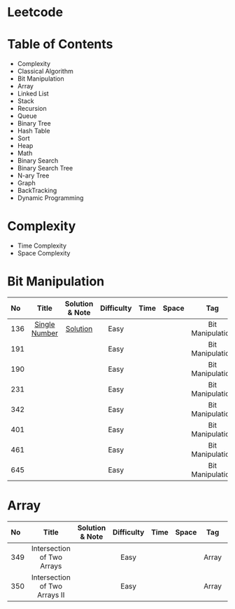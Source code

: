 # Leetcode
# Table of Contents
- Complexity
- Classical Algorithm
- Bit Manipulation
- Array
- Linked List
- Stack
- Recursion
- Queue
- Binary Tree
- Hash Table
- Sort
- Heap
- Math
- Binary Search
- Binary Search Tree
- N-ary Tree
- Graph
- BackTracking
- Dynamic Programming
# Complexity
- Time Complexity
- Space Complexity
# Bit Manipulation
| No | Title | Solution & Note | Difficulty | Time | Space | Tag | Tips |
| :----- | :-----: | :----------: |:------: |:------: |:------: |:------: |:----:|
| 136 |[Single Number](https://leetcode.com/problems/single-number/) | [Solution](https://github.com/Cecilia-xu/Leetcode/blob/master/136/Solution.md) | Easy | |  |Bit Manipulation| |
| 191 | |  | Easy | |  |Bit Manipulation| |
| 190 | |  | Easy | |  |Bit Manipulation| |
| 231 | |  | Easy | |  |Bit Manipulation| |
| 342 | |  | Easy | |  |Bit Manipulation| |
| 401 | |  | Easy | |  |Bit Manipulation| |
| 461 | |  | Easy | |  |Bit Manipulation| |
| 645 | |  | Easy | |  |Bit Manipulation| |
# Array
| No | Title | Solution & Note | Difficulty | Time | Space | Tag | Tips |
| :----- | :-----: | :----------: |:------: |:------: |:------: |:------: |:----:|
| 349 | Intersection of Two Arrays |  | Easy | | | Array | [Search](https://github.com/Cecilia-xu/Leetcode/blob/master/349/Tips.md)|
| 350 | Intersection of Two Arrays II|  | Easy | | |Array |[Search](https://github.com/Cecilia-xu/Leetcode/blob/master/349/Tips.md)|
